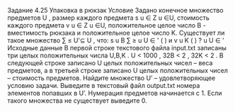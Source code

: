 Задание 4.25 Упаковка в рюкзак
Условие
Задано конечное множество предметов U ,
размер каждого предмета s u ∈ Ζ u ∈U, стоимость каждого предмета v u ∈ Ζ u ∈U,
положительное целое число B - вместимость рюкзака и положительное целое число K.
Существует ли такое множество ∑ ≤ U'⊆ U , что: s u B ∑ ≥ u U ∈ ' ( ) и v u K ( ) ? u U ∈ ' 
Исходные данные
В первой строке текстового файла input.txt записаны три целых положительных числа U,B,K . U < 1000 , 32B < 2 , 32K < 2 .
В следующей строке записано U целых положительных чисел – веса предметов, а в третьей строке записано U целых положительных чисел – стоимость предметов.
Найдите множество U’ – удовлетворяющее условию задачи. Выведите в текстовый файл output.txt номера элементов попавших в U’.
Нумерация предметов начинается с 1. Если такого множества не существует выведите 0.
